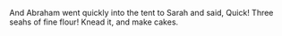 And Abraham went quickly into the tent to Sarah and said, Quick! Three seahs of fine flour! Knead it, and make cakes.
